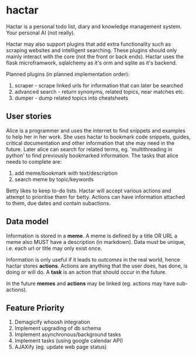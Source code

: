 hactar
======

Hactar is a personal todo list, diary and knowledge management system. Your
personal AI (not really).

Hactar may also support plugins that add extra functionality such as scraping
websites and intelligent searching. These plugins should only mainly interact
with the core (not the front or back ends). Hactar uses the flask
microframwork, sqlalchemy as it's orm and sqlite as it's backend.

Planned plugins (in planned implementation order):
 1. scraper - scrape linked urls for information that can later be searched
 2. advanced search - return synonyms, related topics, near matches etc.
 3. dumper - dump related topics into cheatsheets

User stories
------------

Alice is a programmer and uses the internet to find snippets and examples to
help her in her work. She uses hactar to bookmark code snippets, guides,
critical documentation and other information that she may need in the future.
Later alice can search for related terms, eg. 'multithreading in python' to
find previously bookmarked information.
The tasks that alice needs to complete are:
 1. add meme/bookmark with text/description
 2. search meme by topic/keywords

Betty likes to keep to-do lists. Hactar will accept various actions and
attempt to prioritise them for betty. Actions can have information attached to
them, due dates and contain subactions.

Data model
----------

Information is stored in a **meme**. A meme is defined by a title OR URL a meme
also MUST have a description (in markdown). Data must be unique, i.e. each url
or title may only exist once.

Information is only useful if it leads to *outcomes* in the real world, hence
hactar stores **actions**. Actions are anything that the user does, has done,
is doing or will do. A **task** is an action that should occur in the future.


In the future **memes** and **actions** may be linked (eg. actions may have
sub-actions).

Feature Priority
----------------
 1. Demagicify whoosh integration
 1. Implement upgrading of db schema
 1. Implement asynchronous/background tasks
 1. Implement tasks (using google calendar API)
 1. AJAXify (eg. update web page status)
